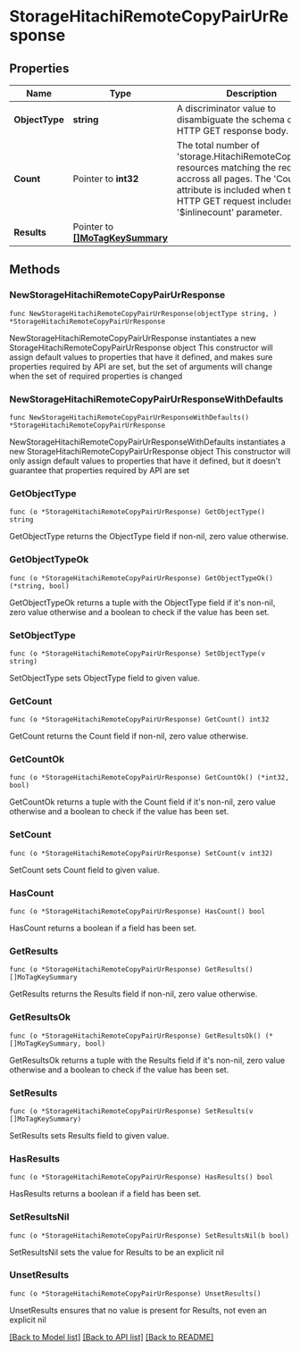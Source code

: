 # StorageHitachiRemoteCopyPairUrResponse

## Properties

Name | Type | Description | Notes
------------ | ------------- | ------------- | -------------
**ObjectType** | **string** | A discriminator value to disambiguate the schema of a HTTP GET response body. | 
**Count** | Pointer to **int32** | The total number of &#39;storage.HitachiRemoteCopyPairUr&#39; resources matching the request, accross all pages. The &#39;Count&#39; attribute is included when the HTTP GET request includes the &#39;$inlinecount&#39; parameter. | [optional] 
**Results** | Pointer to [**[]MoTagKeySummary**](MoTagKeySummary.md) |  | [optional] 

## Methods

### NewStorageHitachiRemoteCopyPairUrResponse

`func NewStorageHitachiRemoteCopyPairUrResponse(objectType string, ) *StorageHitachiRemoteCopyPairUrResponse`

NewStorageHitachiRemoteCopyPairUrResponse instantiates a new StorageHitachiRemoteCopyPairUrResponse object
This constructor will assign default values to properties that have it defined,
and makes sure properties required by API are set, but the set of arguments
will change when the set of required properties is changed

### NewStorageHitachiRemoteCopyPairUrResponseWithDefaults

`func NewStorageHitachiRemoteCopyPairUrResponseWithDefaults() *StorageHitachiRemoteCopyPairUrResponse`

NewStorageHitachiRemoteCopyPairUrResponseWithDefaults instantiates a new StorageHitachiRemoteCopyPairUrResponse object
This constructor will only assign default values to properties that have it defined,
but it doesn't guarantee that properties required by API are set

### GetObjectType

`func (o *StorageHitachiRemoteCopyPairUrResponse) GetObjectType() string`

GetObjectType returns the ObjectType field if non-nil, zero value otherwise.

### GetObjectTypeOk

`func (o *StorageHitachiRemoteCopyPairUrResponse) GetObjectTypeOk() (*string, bool)`

GetObjectTypeOk returns a tuple with the ObjectType field if it's non-nil, zero value otherwise
and a boolean to check if the value has been set.

### SetObjectType

`func (o *StorageHitachiRemoteCopyPairUrResponse) SetObjectType(v string)`

SetObjectType sets ObjectType field to given value.


### GetCount

`func (o *StorageHitachiRemoteCopyPairUrResponse) GetCount() int32`

GetCount returns the Count field if non-nil, zero value otherwise.

### GetCountOk

`func (o *StorageHitachiRemoteCopyPairUrResponse) GetCountOk() (*int32, bool)`

GetCountOk returns a tuple with the Count field if it's non-nil, zero value otherwise
and a boolean to check if the value has been set.

### SetCount

`func (o *StorageHitachiRemoteCopyPairUrResponse) SetCount(v int32)`

SetCount sets Count field to given value.

### HasCount

`func (o *StorageHitachiRemoteCopyPairUrResponse) HasCount() bool`

HasCount returns a boolean if a field has been set.

### GetResults

`func (o *StorageHitachiRemoteCopyPairUrResponse) GetResults() []MoTagKeySummary`

GetResults returns the Results field if non-nil, zero value otherwise.

### GetResultsOk

`func (o *StorageHitachiRemoteCopyPairUrResponse) GetResultsOk() (*[]MoTagKeySummary, bool)`

GetResultsOk returns a tuple with the Results field if it's non-nil, zero value otherwise
and a boolean to check if the value has been set.

### SetResults

`func (o *StorageHitachiRemoteCopyPairUrResponse) SetResults(v []MoTagKeySummary)`

SetResults sets Results field to given value.

### HasResults

`func (o *StorageHitachiRemoteCopyPairUrResponse) HasResults() bool`

HasResults returns a boolean if a field has been set.

### SetResultsNil

`func (o *StorageHitachiRemoteCopyPairUrResponse) SetResultsNil(b bool)`

 SetResultsNil sets the value for Results to be an explicit nil

### UnsetResults
`func (o *StorageHitachiRemoteCopyPairUrResponse) UnsetResults()`

UnsetResults ensures that no value is present for Results, not even an explicit nil

[[Back to Model list]](../README.md#documentation-for-models) [[Back to API list]](../README.md#documentation-for-api-endpoints) [[Back to README]](../README.md)


